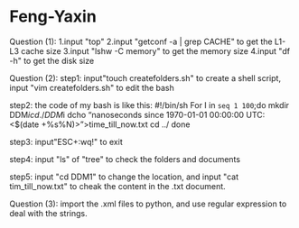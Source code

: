 # Feng-Yaxin

Question (1):
1.input "top"
2.input "getconf -a | grep CACHE" to get the L1-L3 cache size
3.input "lshw -C memory" to get the memory size
4.input "df -h" to get the disk size

Question (2):
step1: input"touch createfolders.sh" to create a shell script, input "vim createfolders.sh" to edit the bash

step2: the code of my bash is like this:
#!/bin/sh
For I in `seq 1 100`;do
	mkdir DDM$i
	cd ./DDM$i
	dcho “nanoseconds since 1970-01-01 00:00:00 UTC:
<$(date +%s%N)>”>time_till_now.txt
	cd ../
done

step3: input"ESC+:wq!" to exit

step4: input "ls" of "tree" to check the folders and documents

step5: input "cd DDM1" to change the location, and input "cat tim_till_now.txt" to cheak the content in the .txt document.

Question (3):
import the .xml files to python, and use regular expression to deal with the strings.
